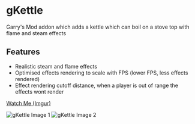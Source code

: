 # gKettle
Garry's Mod addon which adds a kettle which can boil on a stove top with flame and steam effects

## Features
- Realistic steam and flame effects
- Optimised effects rendering to scale with FPS (lower FPS, less effects rendered)
- Effect rendering cutoff distance, when a player is out of range the effects wont render

[Watch Me (Imgur)](https://imgur.com/U0lbNUP)

![gKettle Image 1](https://i.imgur.com/aviLG8e.jpg?raw=true "Heating Up")
![gKettle Image 2](https://i.imgur.com/m9Mvv9A.jpg?raw=true "Boiling")

